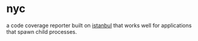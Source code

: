 # nyc

a code coverage reporter built on [istanbul](https://www.npmjs.com/package/istanbul)
that works well for applications that spawn child processes.
